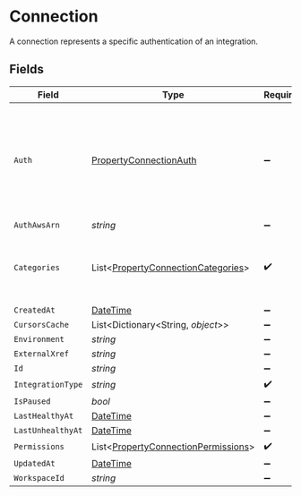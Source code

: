 # Connection

A connection represents a specific authentication of an integration.


## Fields

| Field                                                                                               | Type                                                                                                | Required                                                                                            | Description                                                                                         |
| --------------------------------------------------------------------------------------------------- | --------------------------------------------------------------------------------------------------- | --------------------------------------------------------------------------------------------------- | --------------------------------------------------------------------------------------------------- |
| `Auth`                                                                                              | [PropertyConnectionAuth](../../Models/Components/PropertyConnectionAuth.md)                         | :heavy_minus_sign:                                                                                  | An authentication object that represents a specific authorized user's connection to an integration. |
| `AuthAwsArn`                                                                                        | *string*                                                                                            | :heavy_minus_sign:                                                                                  | N/A                                                                                                 |
| `Categories`                                                                                        | List<[PropertyConnectionCategories](../../Models/Components/PropertyConnectionCategories.md)>       | :heavy_check_mark:                                                                                  | The Integration categories that this connection supports                                            |
| `CreatedAt`                                                                                         | [DateTime](https://learn.microsoft.com/en-us/dotnet/api/system.datetime?view=net-5.0)               | :heavy_minus_sign:                                                                                  | N/A                                                                                                 |
| `CursorsCache`                                                                                      | List<Dictionary<String, *object*>>                                                                  | :heavy_minus_sign:                                                                                  | N/A                                                                                                 |
| `Environment`                                                                                       | *string*                                                                                            | :heavy_minus_sign:                                                                                  | N/A                                                                                                 |
| `ExternalXref`                                                                                      | *string*                                                                                            | :heavy_minus_sign:                                                                                  | N/A                                                                                                 |
| `Id`                                                                                                | *string*                                                                                            | :heavy_minus_sign:                                                                                  | N/A                                                                                                 |
| `IntegrationType`                                                                                   | *string*                                                                                            | :heavy_check_mark:                                                                                  | N/A                                                                                                 |
| `IsPaused`                                                                                          | *bool*                                                                                              | :heavy_minus_sign:                                                                                  | N/A                                                                                                 |
| `LastHealthyAt`                                                                                     | [DateTime](https://learn.microsoft.com/en-us/dotnet/api/system.datetime?view=net-5.0)               | :heavy_minus_sign:                                                                                  | N/A                                                                                                 |
| `LastUnhealthyAt`                                                                                   | [DateTime](https://learn.microsoft.com/en-us/dotnet/api/system.datetime?view=net-5.0)               | :heavy_minus_sign:                                                                                  | N/A                                                                                                 |
| `Permissions`                                                                                       | List<[PropertyConnectionPermissions](../../Models/Components/PropertyConnectionPermissions.md)>     | :heavy_check_mark:                                                                                  | N/A                                                                                                 |
| `UpdatedAt`                                                                                         | [DateTime](https://learn.microsoft.com/en-us/dotnet/api/system.datetime?view=net-5.0)               | :heavy_minus_sign:                                                                                  | N/A                                                                                                 |
| `WorkspaceId`                                                                                       | *string*                                                                                            | :heavy_minus_sign:                                                                                  | N/A                                                                                                 |